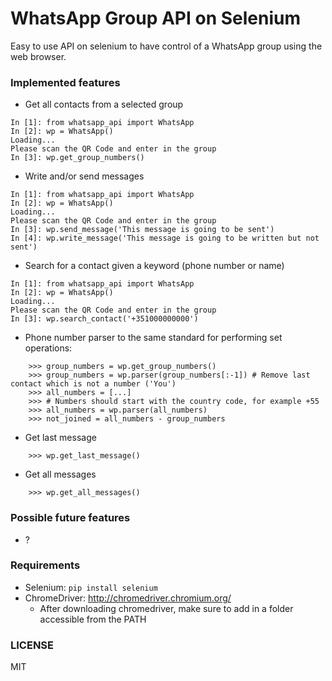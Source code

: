# WhatsApp Group API on Selenium
Easy to use API on selenium to have control of a WhatsApp group using the web browser. 

### Implemented features
- Get all contacts from a selected group
```
In [1]: from whatsapp_api import WhatsApp
In [2]: wp = WhatsApp()
Loading...
Please scan the QR Code and enter in the group
In [3]: wp.get_group_numbers()
```
- Write and/or send messages
```
In [1]: from whatsapp_api import WhatsApp
In [2]: wp = WhatsApp()
Loading...
Please scan the QR Code and enter in the group
In [3]: wp.send_message('This message is going to be sent')
In [4]: wp.write_message('This message is going to be written but not sent')
```
- Search for a contact given a keyword (phone number or name)
```
In [1]: from whatsapp_api import WhatsApp
In [2]: wp = WhatsApp()
Loading...
Please scan the QR Code and enter in the group
In [3]: wp.search_contact('+351000000000')
```
- Phone number parser to the same standard for performing set operations:
```
    >>> group_numbers = wp.get_group_numbers()
    >>> group_numbers = wp.parser(group_numbers[:-1]) # Remove last contact which is not a number ('You')
    >>> all_numbers = [...]
    >>> # Numbers should start with the country code, for example +55
    >>> all_numbers = wp.parser(all_numbers)
    >>> not_joined = all_numbers - group_numbers
```

- Get last message
```
    >>> wp.get_last_message()
```

- Get all messages
```
    >>> wp.get_all_messages()
```

### Possible future features
- ?

### Requirements
- Selenium: `pip install selenium`
- ChromeDriver: http://chromedriver.chromium.org/
    - After downloading chromedriver, make sure to add in a folder accessible from the PATH

### LICENSE
MIT
